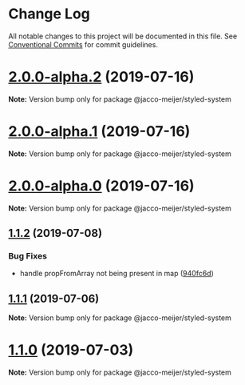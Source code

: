 # Change Log

All notable changes to this project will be documented in this file.
See [Conventional Commits](https://conventionalcommits.org) for commit guidelines.

# [2.0.0-alpha.2](https://github.com/jaccomeijer/wheelroom/compare/@jacco-meijer/styled-system@2.0.0-alpha.1...@jacco-meijer/styled-system@2.0.0-alpha.2) (2019-07-16)

**Note:** Version bump only for package @jacco-meijer/styled-system





# [2.0.0-alpha.1](https://github.com/jaccomeijer/wheelroom/compare/@jacco-meijer/styled-system@2.0.0-alpha.0...@jacco-meijer/styled-system@2.0.0-alpha.1) (2019-07-16)

**Note:** Version bump only for package @jacco-meijer/styled-system





# [2.0.0-alpha.0](https://github.com/jaccomeijer/wheelroom/compare/@jacco-meijer/styled-system@1.1.2...@jacco-meijer/styled-system@2.0.0-alpha.0) (2019-07-16)

**Note:** Version bump only for package @jacco-meijer/styled-system





## [1.1.2](https://github.com/jaccomeijer/wheelroom/compare/@jacco-meijer/styled-system@1.1.1...@jacco-meijer/styled-system@1.1.2) (2019-07-08)


### Bug Fixes

* handle propFromArray not being present in map ([940fc6d](https://github.com/jaccomeijer/wheelroom/commit/940fc6d))





## [1.1.1](https://github.com/jaccomeijer/wheelroom/compare/@jacco-meijer/styled-system@1.1.0...@jacco-meijer/styled-system@1.1.1) (2019-07-06)

**Note:** Version bump only for package @jacco-meijer/styled-system





# [1.1.0](https://github.com/jaccomeijer/wheelroom/compare/@jacco-meijer/styled-system@1.0.8...@jacco-meijer/styled-system@1.1.0) (2019-07-03)

**Note:** Version bump only for package @jacco-meijer/styled-system
